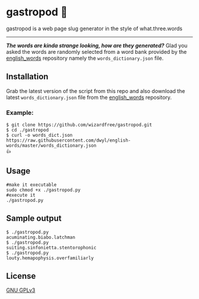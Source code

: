 
# gastropod 🐌

gastropod is a web page slug generator in the style of what.three.words

---
**_The words are kinda strange looking, how are they generated?_**
Glad you asked the words are randomly selected from a word bank provided by the [english_words](https://github.com/dwyl/english-words) repository namely the ```words_dictionary.json``` file.

## Installation

Grab the latest version of the script from this repo and also download the latest ```words_dictionary.json``` file from the [english_words](https://github.com/dwyl/english-words) repository.

### Example:
```
$ git clone https://github.com/wizardfree/gastropod.git
$ cd ./gastropod
$ curl -o words_dict.json https://raw.githubusercontent.com/dwyl/english-words/master/words_dictionary.json
👍

```

## Usage

```
#make it executable
sudo chmod +x ./gastropod.py
#execute it
./gastropod.py
```
## Sample output
```
$ ./gastropod.py 
acuminating.biabo.latchman
$ ./gastropod.py 
suiting.sinfonietta.stentorophonic
$ ./gastropod.py 
louty.hemapophysis.overfamiliarly

```

## License
[GNU GPLv3](https://choosealicense.com/licenses/gpl-3.0/)